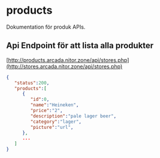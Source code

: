 # products

Dokumentation för produk APIs.


## Api Endpoint för att lista alla produkter

[http://products.arcada.nitor.zone/api/stores.php](http://stores.arcada.nitor.zone/api/stores.php)
```JSON
{  
   "status":200,
   "products":[  
      {  
         "id":0,
         "name":"Heineken",
         "price":"2",
         "description":"pale lager beer",
         "category":"lager",
         "picture":"url",
      },
      ...
   ]
}
```
